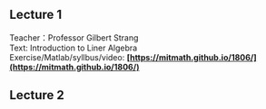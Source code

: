 ## Lecture 1 ##

Teacher：Professor Gilbert Strang  
Text: Introduction to Liner Algebra  
Exercise/Matlab/syllbus/video: **[https://mitmath.github.io/1806/](https://mitmath.github.io/1806/)**



## Lecture 2 ##
